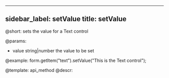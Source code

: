 
---
sidebar_label: setValue
title: setValue
---          

@short: sets the value for a Text control

@params:
- value     string|number     the value to be set  


@example:
form.getItem("text").setValue("This is the Text control");


@template: api_method
@descr:


